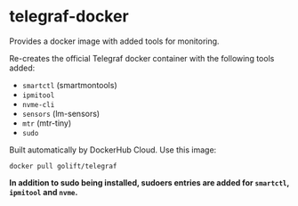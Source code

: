 # telegraf-docker

Provides a docker image with added tools for monitoring.

Re-creates the official Telegraf docker container with the following tools added:
- `smartctl` (smartmontools)
- `ipmitool`
- `nvme-cli`
- `sensors` (lm-sensors)
- `mtr` (mtr-tiny)
- `sudo`

Built automatically by DockerHub Cloud. Use this image:
```
docker pull golift/telegraf
```

**In addition to sudo being installed, sudoers entries are added for `smartctl`, `ipmitool` and `nvme`.**
